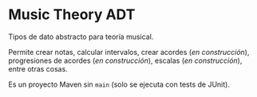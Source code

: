 # Music Theory ADT

Tipos de dato abstracto para teoría musical.

Permite crear notas, calcular intervalos, crear acordes (*en construcción*), progresiones de acordes (*en construcción*), escalas (*en construcción*), entre otras cosas.

Es un proyecto Maven sin `main` (solo se ejecuta con tests de JUnit).
